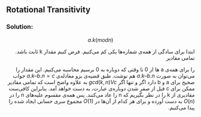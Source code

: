 ## Rotational Transitivity

### Solution:
$$a.k(mod n)$$
<div dir="rtl">
 ابتدا برای سادگی از همه‌ی شماره‌ها یکی کم می‌کنیم. فرض کنیم مقدار k ثابت باشد. تمامی مقادیر
 
را برای همه‌ی a ها از 0 تا وقتی که دوباره به 0 برسیم محاسبه می‌کنیم. این مقدار را می‌توان به صورت
$a.k – b.n$
هم نوشت. طبق قضیه‌ی بزو معادله‌ی
$a.k – b.n = c$
جواب صحیح برای a و  b دارد اگر و تنها اگر
$gcd(k, n) V c$
به علاوه واضح است که تمامی مقادیر ممکن برای c قبل از صفر شدن دوباره‌ی عبارت، به دست خواهد آمد. بنابراین کافی‌ست مقادیری از k را در نظر بگیریم که n را عاد می‌کنند. پس همه‌ی مقسوم علیه‌های n را در 
$O(n)$
 به دست آورده و برای هر کدام از آن‌ها در 
$O(1)$
 مجموع سری حسابی ایجاد شده را پیدا می‌کنیم.        
</div>
